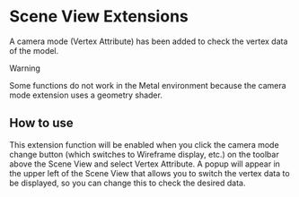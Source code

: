 ﻿# Scene View Extensions

A camera mode (Vertex Attribute) has been added to check the vertex data of the model.

> [!WARNING]
> Some functions do not work in the Metal environment because the camera mode extension uses a geometry shader.

## How to use

This extension function will be enabled when you click the camera mode change button (which switches to Wireframe display, etc.) on the toolbar above the Scene View and select Vertex Attribute. A popup will appear in the upper left of the Scene View that allows you to switch the vertex data to be displayed, so you can change this to check the desired data.

